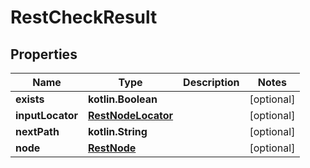 
# RestCheckResult

## Properties
| Name | Type | Description | Notes |
| ------------ | ------------- | ------------- | ------------- |
| **exists** | **kotlin.Boolean** |  |  [optional] |
| **inputLocator** | [**RestNodeLocator**](RestNodeLocator.md) |  |  [optional] |
| **nextPath** | **kotlin.String** |  |  [optional] |
| **node** | [**RestNode**](RestNode.md) |  |  [optional] |
